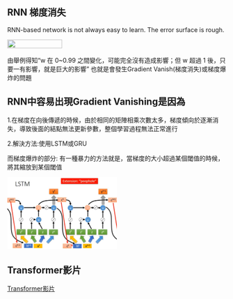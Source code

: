 RNN 梯度消失
--------------------------
RNN-based network is not always easy to learn.
The error surface is rough.

<img src="https://ithelp.ithome.com.tw/upload/images/20191006/201204067w4Q4zFNH3.png" width="50%" height="50%">

由舉例得知“w 在 0~0.99 之間變化，可能完全沒有造成影響；但 w 超過 1 後，只要一有影響，就是巨大的影響”
也就是會發生Gradient Vanish(梯度消失)或梯度爆炸的問題

RNN中容易出現Gradient Vanishing是因為
----------------
1.在梯度在向後傳遞的時候，由於相同的矩陣相乘次數太多，梯度傾向於逐漸消失，導致後面的結點無法更新參數，整個學習過程無法正常進行

2.解決方法:使用LSTM或GRU

而梯度爆炸的部分: 有一種暴力的方法就是，當梯度的大小超過某個閾值的時候，將其縮放到某個閾值

<img src="https://github.com/popolee0513/Data-Science-Skills-Practice/blob/master/Deep%20Learning/Sequence%20Models/PIC/LSTM.png?raw=true" width="50%" height="50%">

Transformer影片
----------------------------------
[Transformer影片](https://www.youtube.com/watch?v=ugWDIIOHtPA)


